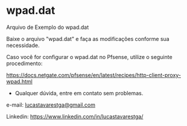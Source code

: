# wpad.dat
Arquivo de Exemplo do wpad.dat

Baixe o arquivo "wpad.dat" e faça as modificações conforme sua necessidade.

Caso você for configurar o wpad.dat no Pfsense, utilize o seguinte procedimento:

https://docs.netgate.com/pfsense/en/latest/recipes/http-client-proxy-wpad.html

- Qualquer dúvida, entre em contato sem problemas.

e-mail: lucastavarestga@gmail.com

Linkedin: https://www.linkedin.com/in/lucastavarestga/
